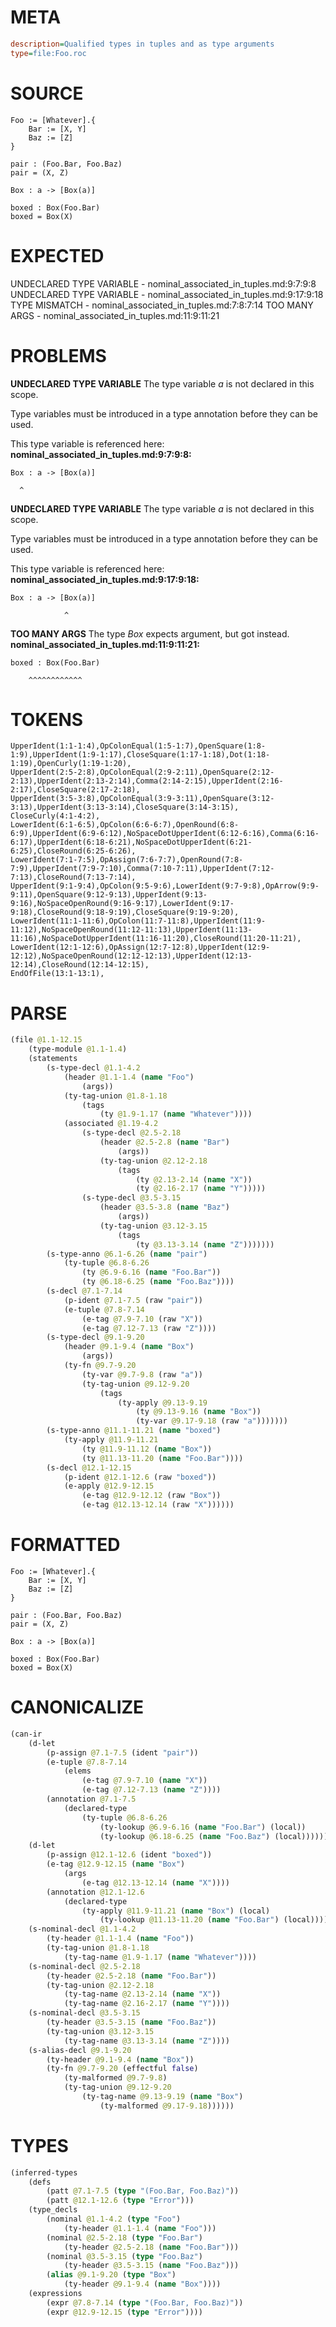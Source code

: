 # META
~~~ini
description=Qualified types in tuples and as type arguments
type=file:Foo.roc
~~~
# SOURCE
~~~roc
Foo := [Whatever].{
    Bar := [X, Y]
    Baz := [Z]
}

pair : (Foo.Bar, Foo.Baz)
pair = (X, Z)

Box : a -> [Box(a)]

boxed : Box(Foo.Bar)
boxed = Box(X)
~~~
# EXPECTED
UNDECLARED TYPE VARIABLE - nominal_associated_in_tuples.md:9:7:9:8
UNDECLARED TYPE VARIABLE - nominal_associated_in_tuples.md:9:17:9:18
TYPE MISMATCH - nominal_associated_in_tuples.md:7:8:7:14
TOO MANY ARGS - nominal_associated_in_tuples.md:11:9:11:21
# PROBLEMS
**UNDECLARED TYPE VARIABLE**
The type variable _a_ is not declared in this scope.

Type variables must be introduced in a type annotation before they can be used.

This type variable is referenced here:
**nominal_associated_in_tuples.md:9:7:9:8:**
```roc
Box : a -> [Box(a)]
```
      ^


**UNDECLARED TYPE VARIABLE**
The type variable _a_ is not declared in this scope.

Type variables must be introduced in a type annotation before they can be used.

This type variable is referenced here:
**nominal_associated_in_tuples.md:9:17:9:18:**
```roc
Box : a -> [Box(a)]
```
                ^


**TOO MANY ARGS**
The type _Box_ expects  argument, but got  instead.
**nominal_associated_in_tuples.md:11:9:11:21:**
```roc
boxed : Box(Foo.Bar)
```
        ^^^^^^^^^^^^



# TOKENS
~~~zig
UpperIdent(1:1-1:4),OpColonEqual(1:5-1:7),OpenSquare(1:8-1:9),UpperIdent(1:9-1:17),CloseSquare(1:17-1:18),Dot(1:18-1:19),OpenCurly(1:19-1:20),
UpperIdent(2:5-2:8),OpColonEqual(2:9-2:11),OpenSquare(2:12-2:13),UpperIdent(2:13-2:14),Comma(2:14-2:15),UpperIdent(2:16-2:17),CloseSquare(2:17-2:18),
UpperIdent(3:5-3:8),OpColonEqual(3:9-3:11),OpenSquare(3:12-3:13),UpperIdent(3:13-3:14),CloseSquare(3:14-3:15),
CloseCurly(4:1-4:2),
LowerIdent(6:1-6:5),OpColon(6:6-6:7),OpenRound(6:8-6:9),UpperIdent(6:9-6:12),NoSpaceDotUpperIdent(6:12-6:16),Comma(6:16-6:17),UpperIdent(6:18-6:21),NoSpaceDotUpperIdent(6:21-6:25),CloseRound(6:25-6:26),
LowerIdent(7:1-7:5),OpAssign(7:6-7:7),OpenRound(7:8-7:9),UpperIdent(7:9-7:10),Comma(7:10-7:11),UpperIdent(7:12-7:13),CloseRound(7:13-7:14),
UpperIdent(9:1-9:4),OpColon(9:5-9:6),LowerIdent(9:7-9:8),OpArrow(9:9-9:11),OpenSquare(9:12-9:13),UpperIdent(9:13-9:16),NoSpaceOpenRound(9:16-9:17),LowerIdent(9:17-9:18),CloseRound(9:18-9:19),CloseSquare(9:19-9:20),
LowerIdent(11:1-11:6),OpColon(11:7-11:8),UpperIdent(11:9-11:12),NoSpaceOpenRound(11:12-11:13),UpperIdent(11:13-11:16),NoSpaceDotUpperIdent(11:16-11:20),CloseRound(11:20-11:21),
LowerIdent(12:1-12:6),OpAssign(12:7-12:8),UpperIdent(12:9-12:12),NoSpaceOpenRound(12:12-12:13),UpperIdent(12:13-12:14),CloseRound(12:14-12:15),
EndOfFile(13:1-13:1),
~~~
# PARSE
~~~clojure
(file @1.1-12.15
	(type-module @1.1-1.4)
	(statements
		(s-type-decl @1.1-4.2
			(header @1.1-1.4 (name "Foo")
				(args))
			(ty-tag-union @1.8-1.18
				(tags
					(ty @1.9-1.17 (name "Whatever"))))
			(associated @1.19-4.2
				(s-type-decl @2.5-2.18
					(header @2.5-2.8 (name "Bar")
						(args))
					(ty-tag-union @2.12-2.18
						(tags
							(ty @2.13-2.14 (name "X"))
							(ty @2.16-2.17 (name "Y")))))
				(s-type-decl @3.5-3.15
					(header @3.5-3.8 (name "Baz")
						(args))
					(ty-tag-union @3.12-3.15
						(tags
							(ty @3.13-3.14 (name "Z")))))))
		(s-type-anno @6.1-6.26 (name "pair")
			(ty-tuple @6.8-6.26
				(ty @6.9-6.16 (name "Foo.Bar"))
				(ty @6.18-6.25 (name "Foo.Baz"))))
		(s-decl @7.1-7.14
			(p-ident @7.1-7.5 (raw "pair"))
			(e-tuple @7.8-7.14
				(e-tag @7.9-7.10 (raw "X"))
				(e-tag @7.12-7.13 (raw "Z"))))
		(s-type-decl @9.1-9.20
			(header @9.1-9.4 (name "Box")
				(args))
			(ty-fn @9.7-9.20
				(ty-var @9.7-9.8 (raw "a"))
				(ty-tag-union @9.12-9.20
					(tags
						(ty-apply @9.13-9.19
							(ty @9.13-9.16 (name "Box"))
							(ty-var @9.17-9.18 (raw "a")))))))
		(s-type-anno @11.1-11.21 (name "boxed")
			(ty-apply @11.9-11.21
				(ty @11.9-11.12 (name "Box"))
				(ty @11.13-11.20 (name "Foo.Bar"))))
		(s-decl @12.1-12.15
			(p-ident @12.1-12.6 (raw "boxed"))
			(e-apply @12.9-12.15
				(e-tag @12.9-12.12 (raw "Box"))
				(e-tag @12.13-12.14 (raw "X"))))))
~~~
# FORMATTED
~~~roc
Foo := [Whatever].{
	Bar := [X, Y]
	Baz := [Z]
}

pair : (Foo.Bar, Foo.Baz)
pair = (X, Z)

Box : a -> [Box(a)]

boxed : Box(Foo.Bar)
boxed = Box(X)
~~~
# CANONICALIZE
~~~clojure
(can-ir
	(d-let
		(p-assign @7.1-7.5 (ident "pair"))
		(e-tuple @7.8-7.14
			(elems
				(e-tag @7.9-7.10 (name "X"))
				(e-tag @7.12-7.13 (name "Z"))))
		(annotation @7.1-7.5
			(declared-type
				(ty-tuple @6.8-6.26
					(ty-lookup @6.9-6.16 (name "Foo.Bar") (local))
					(ty-lookup @6.18-6.25 (name "Foo.Baz") (local))))))
	(d-let
		(p-assign @12.1-12.6 (ident "boxed"))
		(e-tag @12.9-12.15 (name "Box")
			(args
				(e-tag @12.13-12.14 (name "X"))))
		(annotation @12.1-12.6
			(declared-type
				(ty-apply @11.9-11.21 (name "Box") (local)
					(ty-lookup @11.13-11.20 (name "Foo.Bar") (local))))))
	(s-nominal-decl @1.1-4.2
		(ty-header @1.1-1.4 (name "Foo"))
		(ty-tag-union @1.8-1.18
			(ty-tag-name @1.9-1.17 (name "Whatever"))))
	(s-nominal-decl @2.5-2.18
		(ty-header @2.5-2.18 (name "Foo.Bar"))
		(ty-tag-union @2.12-2.18
			(ty-tag-name @2.13-2.14 (name "X"))
			(ty-tag-name @2.16-2.17 (name "Y"))))
	(s-nominal-decl @3.5-3.15
		(ty-header @3.5-3.15 (name "Foo.Baz"))
		(ty-tag-union @3.12-3.15
			(ty-tag-name @3.13-3.14 (name "Z"))))
	(s-alias-decl @9.1-9.20
		(ty-header @9.1-9.4 (name "Box"))
		(ty-fn @9.7-9.20 (effectful false)
			(ty-malformed @9.7-9.8)
			(ty-tag-union @9.12-9.20
				(ty-tag-name @9.13-9.19 (name "Box")
					(ty-malformed @9.17-9.18))))))
~~~
# TYPES
~~~clojure
(inferred-types
	(defs
		(patt @7.1-7.5 (type "(Foo.Bar, Foo.Baz)"))
		(patt @12.1-12.6 (type "Error")))
	(type_decls
		(nominal @1.1-4.2 (type "Foo")
			(ty-header @1.1-1.4 (name "Foo")))
		(nominal @2.5-2.18 (type "Foo.Bar")
			(ty-header @2.5-2.18 (name "Foo.Bar")))
		(nominal @3.5-3.15 (type "Foo.Baz")
			(ty-header @3.5-3.15 (name "Foo.Baz")))
		(alias @9.1-9.20 (type "Box")
			(ty-header @9.1-9.4 (name "Box"))))
	(expressions
		(expr @7.8-7.14 (type "(Foo.Bar, Foo.Baz)"))
		(expr @12.9-12.15 (type "Error"))))
~~~
